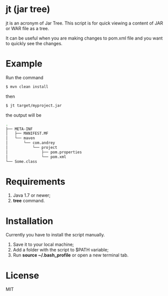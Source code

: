 # jt (jar tree)

jt is an acronym of Jar Tree. This script is for quick viewing a content of JAR or WAR file as a tree. 

It can be useful when you are making changes to pom.xml file and you want to quickly see the changes.

# Example

Run the command
```sh
$ mvn clean install
```
then
```sh
$ jt target/myproject.jar 
```
the output will be
```sh
.
├── META-INF
│   ├── MANIFEST.MF
│   └── maven
│       └── com.andrey
│           └── project
│               ├── pom.properties
│               └── pom.xml
└── Some.class
```

# Requirements

1. Java 1.7 or newer;
2. <b>tree</b> command. 

# Installation

Currently you have to install the script manually. 

1. Save it to your local machine;
2. Add a folder with the script to $PATH variable;
3. Run <b>source ~/.bash_profile</b> or open a new terminal tab.

# License

MIT
